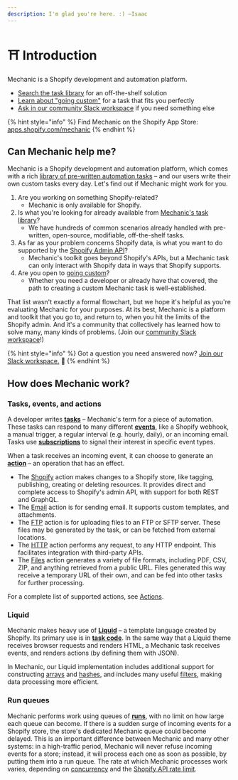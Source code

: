 ```yaml
---
description: I'm glad you're here. :) –Isaac
---
```


# ⛩ Introduction

Mechanic is a Shopify development and automation platform.

* [Search the task library](resources/task-library/) for an off-the-shelf solution
* [Learn about "going custom"](custom.md) for a task that fits you perfectly
* [Ask in our community Slack workspace](resources/slack.md) if you need something else

{% hint style="info" %}
Find Mechanic on the Shopify App Store: [apps.shopify.com/mechanic](https://apps.shopify.com/mechanic)
{% endhint %}

## Can Mechanic help me?

Mechanic is a Shopify development and automation platform, which comes with a rich [library of pre-written automation tasks](https://tasks.mechanic.dev/) – and our users write their own custom tasks every day. Let's find out if Mechanic might work for you.

1. Are you working on something Shopify-related?
   * Mechanic is only available for Shopify.
2. Is what you're looking for already available from [Mechanic's task library](https://tasks.mechanic.dev/)?
   * We have hundreds of common scenarios already handled with pre-written, open-source, modifiable, off-the-shelf tasks.
3. As far as your problem concerns Shopify data, is what you want to do supported by the [Shopify Admin API](https://shopify.dev/docs/api/admin-graphql)?
   * Mechanic's toolkit goes beyond Shopify's APIs, but a Mechanic task can only interact with Shopify data in ways that Shopify supports.
4. Are you open to [going custom](custom.md)?
   * Whether you need a developer or already have that covered, the path to creating a custom Mechanic task is well-established.

That list wasn't exactly a formal flowchart, but we hope it's helpful as you're evaluating Mechanic for your purposes. At its best, Mechanic is a platform and toolkit that you go to, and return to, when you hit the limits of the Shopify admin. And it's a community that collectively has learned how to solve many, many kinds of problems. (Join our [community Slack workspace](resources/slack.md)!)

{% hint style="info" %}
Got a question you need answered now? [Join our Slack workspace.](https://join.slack.com/t/usemechanic/shared\_invite/zt-cq84nrs7-ggYbYTbf\~CrCjTg8nmHP2A) 💬
{% endhint %}

## How does Mechanic work?

### Tasks, events, and actions

A developer writes [**tasks**](core/tasks/) – Mechanic's term for a piece of automation. These tasks can respond to many different [**events**](core/events/), like a Shopify webhook, a manual trigger, a regular interval (e.g. hourly, daily), or an incoming email. Tasks use [**subscriptions**](core/tasks/subscriptions.md) to signal their interest in specific event types.

When a task receives an incoming event, it can choose to generate an [**action**](core/actions/) – an operation that has an effect.

* The [Shopify](core/actions/shopify.md) action makes changes to a Shopify store, like tagging, publishing, creating or deleting resources. It provides direct and complete access to Shopify's admin API, with support for both REST and GraphQL.
* The [Email](core/actions/email.md) action is for sending email. It supports custom templates, and attachments.
* The [FTP](core/actions/ftp.md) action is for uploading files to an FTP or SFTP server. These files may be generated by the task, or can be fetched from external locations.
* The [HTTP](core/actions/http.md) action performs any request, to any HTTP endpoint. This facilitates integration with third-party APIs.
* The [Files](core/actions/files.md) action generates a variety of file formats, including PDF, CSV, ZIP, and anything retrieved from a public URL. Files generated this way receive a temporary URL of their own, and can be fed into other tasks for further processing.

For a complete list of supported actions, see [Actions](core/actions/).

### Liquid

Mechanic makes heavy use of [**Liquid**](platform/liquid/basics/) – a template language created by Shopify. Its primary use is in [**task code**](core/tasks/code/). In the same way that a Liquid theme receives browser requests and renders HTML, a Mechanic task receives events, and renders actions (by defining them with JSON).

In Mechanic, our Liquid implementation includes additional support for constructing [arrays](platform/liquid/basics/types.md#array) and [hashes](platform/liquid/basics/types.md#hash), and includes many useful [filters](platform/liquid/filters/), making data processing more efficient.

### Run queues

Mechanic performs work using queues of [**runs**](core/runs/), with no limit on how large each queue can become. If there is a sudden surge of incoming events for a Shopify store, the store's dedicated Mechanic queue could become delayed. This is an important difference between Mechanic and many other systems: in a high-traffic period, Mechanic will never refuse incoming events for a store; instead, it will process each one as soon as possible, by putting them into a run queue. The rate at which Mechanic processes work varies, depending on [concurrency](core/runs/concurrency.md) and the [Shopify API rate limit](core/shopify/api-rate-limit.md).
